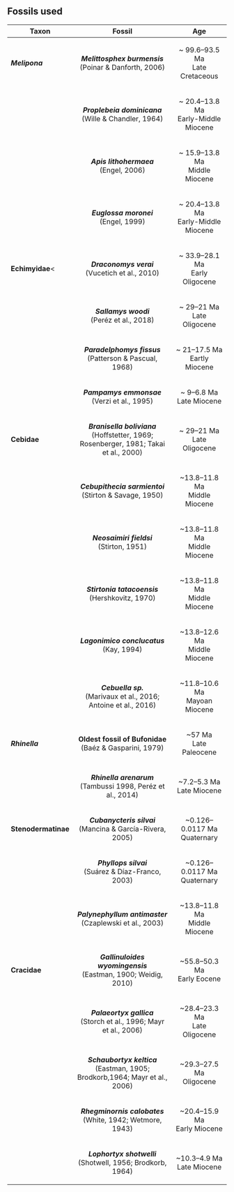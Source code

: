 
## <b>Fossils used</b>

Taxon | Fossil | Age
------|--------|----
<b>_Melipona_</b> |<p align=center> <b>_Melittosphex burmensis_</b></br>(Poinar & Danforth, 2006)</p> | <p align=center>~ 99.6–93.5 Ma</br>Late Cretaceous</p>
<span class="tab"> |<p align=center> <b>_Proplebeia dominicana_</b></br>(Wille & Chandler, 1964) </p>| <p align=center>~ 20.4–13.8 Ma</br>Early-Middle Miocene</p>
<span class="tab"> |<p align=center> <b>_Apis lithohermaea_</b></br> (Engel, 2006) </p>| <p align=center>~ 15.9–13.8 Ma</br> Middle Miocene</p>
<span class="tab"> |<p align=center> <b>_Euglossa moronei_</b></br> (Engel, 1999) </p>| <p align=center>~ 20.4–13.8 Ma</br>Early-Middle Miocene</p>
<b>Echimyidae</b>< |<p align=center> <b>_Draconomys verai_</b></br>(Vucetich et al., 2010) </p>|<p align=center> ~ 33.9–28.1 Ma</br>Early Oligocene</p>
<span class="tab"> |<p align=center><b>_Sallamys woodi_</b></br> (Peréz et al., 2018)</p> |<p align=center> ~ 29–21 Ma</br>Late Oligocene</p>
<span class="tab"> |<p align=center><b>_Paradelphomys fissus_</b></br> (Patterson & Pascual, 1968) </p>| <p align=center>~ 21–17.5 Ma</br> Eartly Miocene</p>
<span class="tab"> |<p align=center><b>_Pampamys emmonsae_</b></br> (Verzi et al., 1995)  </p>| <p align=center>~ 9–6.8 Ma</br> Late Miocene</p>
<b>Cebidae</b> | <p align=center><b>_Branisella boliviana_</b></br> (Hoffstetter, 1969; Rosenberger, 1981; Takai et al., 2000) </p>|<p align=center> ~ 29–21 Ma </br> Late Oligocene</p>
<span class="tab"> |<p align=center><b>_Cebupithecia sarmientoi_</b></br> (Stirton & Savage, 1950)</p> |<p align=center> ~13.8–11.8 Ma </br> Middle Miocene</p>
<span class="tab"> |<p align=center><b>_Neosaimiri fieldsi_</b></br> (Stirton, 1951) </p>|<p align=center> ~13.8–11.8 Ma </br> Middle Miocene</p>
<span class="tab"> |<p align=center><b>_Stirtonia tatacoensis_</b></br> (Hershkovitz, 1970) </p>|<p align=center> ~13.8–11.8 Ma </br> Middle Miocene</p>
<span class="tab"> |<p align=center><b>_Lagonimico conclucatus_</b></br> (Kay, 1994) </p>|<p align=center> ~13.8–12.6 Ma </br> Middle Miocene</p>
<span class="tab"> |<p align=center><b>_Cebuella sp._</b></br> (Marivaux et al., 2016; Antoine et al., 2016) </p>| <p align=center>~11.8–10.6 Ma </br> Mayoan Miocene</p>
<b>_Rhinella_</b> |<p align=center><b>Oldest fossil of Bufonidae</b></br> (Baéz & Gasparini, 1979) </p>| <p align=center>~57 Ma </br> Late Paleocene</p>
<span class="tab"> |<p align=center><b>_Rhinella arenarum_</b></br> (Tambussi 1998, Peréz et al., 2014)</p> |<p align=center> ~7.2–5.3 Ma </br> Late Miocene</p>
<b>Stenodermatinae</b>|<p align=center><b>_Cubanycteris silvai_</b></br> (Mancina & García-Rivera, 2005) </p>|  <p align=center>~0.126–0.0117 Ma </br> Quaternary</p>
<span class="tab"> |<p align=center><b>_Phyllops silvai_</b></br> (Suárez & Díaz-Franco, 2003) </p>| <p align=center>~0.126–0.0117 Ma </br> Quaternary</p>
<span class="tab"> |<p align=center><b>_Palynephyllum antimaster_</b></br> (Czaplewski et al., 2003)</p> | <p align=center>~13.8–11.8 Ma </br> Middle Miocene</p>
<b>Cracidae</b> |<p align=center><b>_Gallinuloides wyomingensis_</b></br> (Eastman, 1900; Weidig, 2010)</p>| <p align=center>~55.8–50.3 Ma</br>Early Eocene</p>
<span class="tab"> |<p align=center><b>_Palaeortyx gallica_</b></br> (Storch et al., 1996; Mayr et al., 2006)</p> | <p align=center>~28.4–23.3 Ma</br>Late Oligocene</p>
<span class="tab"> |<p align=center><b>_Schaubortyx keltica_</b></br> (Eastman, 1905; Brodkorb,1964; Mayr et al., 2006) </p>| <p align=center>~29.3–27.5 Ma</br>Oligocene</p>
<span class="tab"> |<p align=center><b>_Rhegminornis calobates_</b></br> (White, 1942; Wetmore, 1943) </p>| <p align=center>~20.4–15.9 Ma</br>Early Miocene</p>
<span class="tab"> |<p align=center><b>_Lophortyx shotwelli_</b></br> (Shotwell, 1956; Brodkorb, 1964)</p> | <p align=center>~10.3–4.9 Ma</br>Late Miocene</p>

